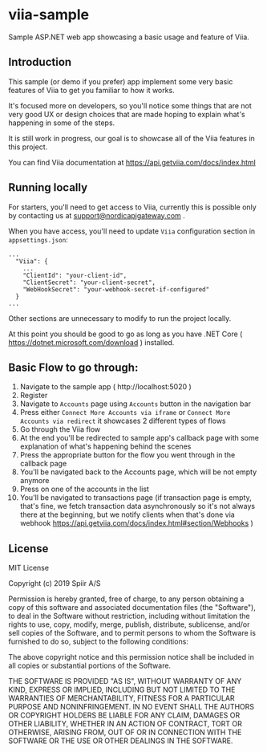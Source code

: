 # viia-sample

Sample ASP.NET web app showcasing a basic usage and feature of Viia.

## Introduction

This sample (or demo if you prefer) app implement some very basic features of Viia to get you familiar to how it works.

It's focused more on developers, so you'll notice some things that are not very good UX or design choices that are made hoping to explain what's happening in some of the steps.

It is still work in progress, our goal is to showcase all of the Viia features in this project.

You can find Viia documentation at https://api.getviia.com/docs/index.html

## Running locally

For starters, you'll need to get access to Viia, currently this is possible only by contacting us at support@nordicapigateway.com .

When you have access, you'll need to update `Viia` configuration section in `appsettings.json`:

```
...
  "Viia": {
    ...
    "ClientId": "your-client-id",
    "ClientSecret": "your-client-secret",
    "WebHookSecret": "your-webhook-secret-if-configured"
  }
...
```

Other sections are unnecessary to modify to run the project locally.

At this point you should be good to go as long as you have .NET Core ( https://dotnet.microsoft.com/download ) installed.

## Basic Flow to go through:

1. Navigate to the sample app ( http://localhost:5020 )
2. Register
3. Navigate to `Accounts` page using `Accounts` button in the navigation bar
4. Press either `Connect More Accounts via iframe` or `Connect More Accounts via redirect` it showcases 2 different types of flows
5. Go through the Viia flow
6. At the end you'll be redirected to sample app's callback page with some explanation of what's happening behind the scenes
7. Press the appropriate button for the flow you went through in the callback page
8. You'll be navigated back to the Accounts page, which will be not empty anymore
9. Press on one of the accounts in the list
10. You'll be navigated to transactions page (if transaction page is empty, that's fine, we fetch transaction data asynchronously so it's not always there at the beginning, but we notify clients when that's done via webhook https://api.getviia.com/docs/index.html#section/Webhooks )

## License

MIT License

Copyright (c) 2019 Spiir A/S

Permission is hereby granted, free of charge, to any person obtaining a copy
of this software and associated documentation files (the "Software"), to deal
in the Software without restriction, including without limitation the rights
to use, copy, modify, merge, publish, distribute, sublicense, and/or sell
copies of the Software, and to permit persons to whom the Software is
furnished to do so, subject to the following conditions:

The above copyright notice and this permission notice shall be included in all
copies or substantial portions of the Software.

THE SOFTWARE IS PROVIDED "AS IS", WITHOUT WARRANTY OF ANY KIND, EXPRESS OR
IMPLIED, INCLUDING BUT NOT LIMITED TO THE WARRANTIES OF MERCHANTABILITY,
FITNESS FOR A PARTICULAR PURPOSE AND NONINFRINGEMENT. IN NO EVENT SHALL THE
AUTHORS OR COPYRIGHT HOLDERS BE LIABLE FOR ANY CLAIM, DAMAGES OR OTHER
LIABILITY, WHETHER IN AN ACTION OF CONTRACT, TORT OR OTHERWISE, ARISING FROM,
OUT OF OR IN CONNECTION WITH THE SOFTWARE OR THE USE OR OTHER DEALINGS IN THE
SOFTWARE.
